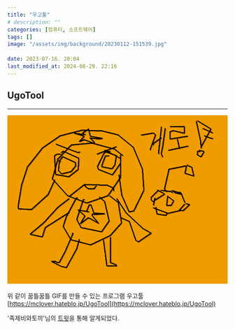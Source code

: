 ```yaml
---
title: "우고툴"
# description: ""
categories: [컴퓨터, 소프트웨어]
tags: []
image: "/assets/img/background/20230112-151539.jpg"

date: 2023-07-16. 20:04
last_modified_at: 2024-08-29. 22:16
---
```


## UgoTool

---

![게로](/assets/img/post/stone/2023/230716-0000.gif)

위 같이 꿈틀꿈틀 GIF를 만들 수 있는 프로그램 우고툴  
[https://mclover.hateblo.jp/UgoTool](https://mclover.hateblo.jp/UgoTool)  

'족제비와토끼'님의 [트윗](https://x.com/_weaselrabbit/status/1668169406072123392?s=20)을 통해 알게되었다.  
